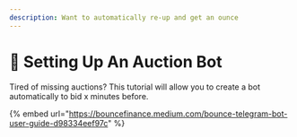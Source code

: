 ```yaml
---
description: Want to automatically re-up and get an ounce
---
```


# 🤖 Setting Up An Auction Bot

Tired of missing auctions? This tutorial will allow you to create a bot automatically to bid x minutes before.

{% embed url="https://bouncefinance.medium.com/bounce-telegram-bot-user-guide-d98334eef97c" %}
